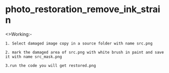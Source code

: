 # photo_restoration_remove_ink_strain

<>Working:-

    1. Select damaged image copy in a source folder with name src.png
    
    2. mark the damaged area of src.png with white brush in paint and save it with name src_mask.png
    
    3.run the code you will get restored.png
